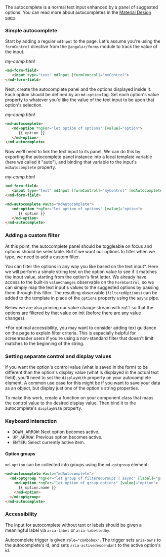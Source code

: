 The autocomplete is a normal text input enhanced by a panel of suggested options.
You can read more about autocompletes in the [Material Design spec](https://material.io/guidelines/components/text-fields.html#text-fields-auto-complete-text-field).

### Simple autocomplete

Start by adding a regular `mdInput` to the page. Let's assume you're using the `formControl`
directive from the `@angular/forms` module to track the value of the input.

*my-comp.html*
```html
<md-form-field>
   <input type="text" mdInput [formControl]="myControl">
</md-form-field>
```

Next, create the autocomplete panel and the options displayed inside it. Each option should be
defined by an `md-option` tag. Set each option's value property to whatever you'd like the value
of the text input to be upon that option's selection.

*my-comp.html*
```html
<md-autocomplete>
   <md-option *ngFor="let option of options" [value]="option">
      {{ option }}
   </md-option>
</md-autocomplete>
```

Now we'll need to link the text input to its panel. We can do this by exporting the autocomplete
panel instance into a local template variable (here we called it "auto"), and binding that variable
to the input's `mdAutocomplete` property.

*my-comp.html*
```html
<md-form-field>
   <input type="text" mdInput [formControl]="myControl" [mdAutocomplete]="auto">
</md-form-field>

<md-autocomplete #auto="mdAutocomplete">
   <md-option *ngFor="let option of options" [value]="option">
      {{ option }}
   </md-option>
</md-autocomplete>
```

<!-- example(autocomplete-simple) -->

### Adding a custom filter

At this point, the autocomplete panel should be toggleable on focus and options should be
selectable. But if we want our options to filter when we type, we need to add a custom filter.

You can filter the options in any way you like based on the text input*. Here we will perform a
simple string test on the option value to see if it matches the input value, starting from the
option's first letter. We already have access to the built-in `valueChanges` observable on the
`FormControl`, so we can simply map the text input's values to the suggested options by passing
them through this filter. The resulting observable (`filteredOptions`) can be added to the
template in place of the `options` property using the `async` pipe.

Below we are also priming our value change stream with `null` so that the options are filtered by
that value on init (before there are any value changes).

*For optimal accessibility, you may want to consider adding text guidance on the page to explain
filter criteria. This is especially helpful for screenreader users if you're using a non-standard
filter that doesn't limit matches to the beginning of the string.

<!-- example(autocomplete-filter) -->

### Setting separate control and display values

If you want the option's control value (what is saved in the form) to be different than the option's
display value (what is displayed in the actual text field), you'll need to set the `displayWith`
property on your autocomplete element. A common use case for this might be if you want to save your
data as an object, but display just one of the option's string properties.

To make this work, create a function on your component class that maps the control value to the
desired display value. Then bind it to the autocomplete's `displayWith` property.

<!-- example(autocomplete-display) -->

### Keyboard interaction
- <kbd>DOWN_ARROW</kbd>: Next option becomes active.
- <kbd>UP_ARROW</kbd>: Previous option becomes active.
- <kbd>ENTER</kbd>: Select currently active item.

#### Option groups
`md-option` can be collected into groups using the `md-optgroup` element:

```html
<md-autocomplete #auto="mdAutocomplete">
  <md-optgroup *ngFor="let group of filteredGroups | async" [label]="group.name">
    <md-option *ngFor="let option of group.options" [value]="option">
      {{ option.name }}
    </md-option>
  </md-optgroup>
</md-autocomplete>
```

### Accessibility
The input for autocomplete without text or labels should be given a meaningful label via
`aria-label` or `aria-labelledby`.

Autocomplete trigger is given `role="combobox"`. The trigger sets `aria-owns` to the autocomplete's
id, and sets `aria-activedescendant` to the active option's id.
